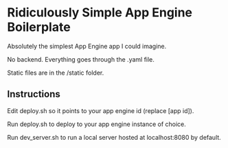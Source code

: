 # Ridiculously Simple App Engine Boilerplate

Absolutely the simplest App Engine app I could imagine. 

No backend. Everything goes through the .yaml file. 

Static files are in the /static folder. 

## Instructions

Edit deploy.sh so it points to your app engine id (replace [app id]).

Run deploy.sh to deploy to your app engine instance of choice.

Run dev_server.sh to run a local server hosted at localhost:8080 by default.